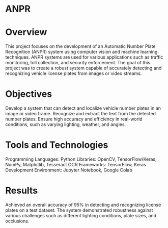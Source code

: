 # ANPR

# Overview
This project focuses on the development of an Automatic Number Plate Recognition (ANPR) system using computer vision and machine learning techniques. ANPR systems are used for various applications such as traffic monitoring, toll collection, and security enforcement. The goal of this project was to create a robust system capable of accurately detecting and recognizing vehicle license plates from images or video streams.

# Objectives
Develop a system that can detect and localize vehicle number plates in an image or video frame.
Recognize and extract the text from the detected number plates.
Ensure high accuracy and efficiency in real-world conditions, such as varying lighting, weather, and angles.

# Tools and Technologies
Programming Languages: Python
Libraries: OpenCV, TensorFlow/Keras, NumPy, Matplotlib, Tesseract OCR
Frameworks: TensorFlow, Keras
Development Environment: Jupyter Notebook, Google Colab

# Results
Achieved an overall accuracy of 95% in detecting and recognizing license plates on a test dataset.
The system demonstrated robustness against various challenges such as different lighting conditions, plate sizes, and occlusions.
